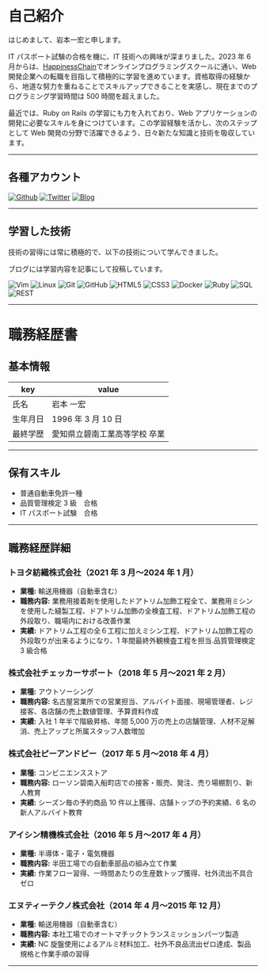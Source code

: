 # 自己紹介

はじめまして、岩本一宏と申します。

IT パスポート試験の合格を機に、IT 技術への興味が深まりました。2023 年 6 月からは、[HappinessChain](https://happiness-chain.com/)でオンラインプログラミングスクールに通い、Web 開発企業への転職を目指して積極的に学習を進めています。資格取得の経験から、地道な努力を重ねることでスキルアップできることを実感し、現在までのプログラミング学習時間は 500 時間を超えました。

最近では、Ruby on Rails の学習にも力を入れており、Web アプリケーションの開発に必要なスキルを身につけています。この学習経験を活かし、次のステップとして Web 開発の分野で活躍できるよう、日々新たな知識と技術を吸収しています。

---

## 各種アカウント

<a href="https://github.com/rocky-engineer7" target="_blank"><img alt="Github" src="https://img.shields.io/badge/rocky--engineer7-%2312100E.svg?&style=flat-square&logo=Github&logoColor=white" /></a>
<a href="https://twitter.com/Rocky_engineer7" target="_blank"><img alt="Twitter" src="https://img.shields.io/badge/@Rocky_engineer7-%231DA1F2.svg?&style=flat-square&logo=twitter&logoColor=white" /></a>
<a href="https://rocky-engineer7.hatenablog.com/" target="_blank"><img alt="Blog" src="https://img.shields.io/badge/Rocky's%20Blog-%23FF4088.svg?&style=flat-square&logo=hatenabookmark&logoColor=white" /></a>

---

## 学習した技術

技術の習得には常に積極的で、以下の技術について学んできました。

ブログには学習内容を記事にして投稿しています。

![Vim](https://img.shields.io/badge/-Vim-019733?style=flat-square&logo=vim&logoColor=white) ![Linux](https://img.shields.io/badge/-Linux-FCC624?style=flat-square&logo=linux&logoColor=black)
![Git](https://img.shields.io/badge/-Git-F05032?style=flat-square&logo=git&logoColor=white) ![GitHub](https://img.shields.io/badge/-GitHub-181717?style=flat-square&logo=github&logoColor=white)
![HTML5](https://img.shields.io/badge/-HTML5-E34F26?style=flat-square&logo=html5&logoColor=white) ![CSS3](https://img.shields.io/badge/-CSS3-1572B6?style=flat-square&logo=css3&logoColor=white)
![Docker](https://img.shields.io/badge/-Docker-2496ED?style=flat-square&logo=docker&logoColor=white)
![Ruby](https://img.shields.io/badge/-Ruby-CC342D?style=flat-square&logo=ruby&logoColor=white)
![SQL](https://img.shields.io/badge/-SQL-4479A1?style=flat-square&logo=mysql&logoColor=white)
![REST](https://img.shields.io/badge/-REST-02569B?style=flat-square&logo=rest&logoColor=white)

---

# 職務経歴書

## 基本情報

| key      | value                         |
| -------- | ----------------------------- |
| 氏名     | 岩本 一宏                     |
| 生年月日 | 1996 年 3 月 10 日            |
| 最終学歴 | 愛知県立碧南工業高等学校 卒業 |

---

## 保有スキル

- 普通自動車免許一種
- 品質管理検定 3 級　合格
- IT パスポート試験　合格

---

## 職務経歴詳細

### トヨタ紡織株式会社（2021 年 3 月〜2024 年 1 月）

- **業種:** 輸送用機器（自動車含む）
- **職務内容:** 業務用接着剤を使用したドアトリム加飾工程全て、業務用ミシンを使用した縫製工程、ドアトリム加飾の全検査工程、ドアトリム加飾工程の外段取り、職場内における改善作業
- **実績:** ドアトリム工程の全６工程に加えミシン工程、ドアトリム加飾工程の外段取りが出来るようになり、1 年間最終外観検査工程を担当.品質管理検定 3 級合格

### 株式会社チェッカーサポート（2018 年 5 月〜2021 年 2 月）

- **業種:** アウトソーシング
- **職務内容:** 名古屋営業所での営業担当、アルバイト面接、現場管理者、レジ接客、各店舗の売上数値管理、予算資料作成
- **実績:** 入社 1 年半で階級昇格、年間 5,000 万の売上の店舗管理、人材不足解消、売上アップと所属スタッフ人数増加

### 株式会社ピーアンドピー（2017 年 5 月〜2018 年 4 月）

- **業種:** コンビニエンスストア
- **職務内容:** ローソン碧南入船町店での接客・販売、発注、売り場棚割り、新人教育
- **実績:** シーズン毎の予約商品 10 件以上獲得、店舗トップの予約実績、6 名の新人アルバイト教育

### アイシン精機株式会社（2016 年 5 月〜2017 年 4 月）

- **業種:** 半導体・電子・電気機器
- **職務内容:** 半田工場での自動車部品の組み立て作業
- **実績:** 作業フロー習得、一時間あたりの生産数トップ獲得、社外流出不具合ゼロ

### エヌティーテクノ株式会社（2014 年 4 月〜2015 年 12 月）

- **業種:** 輸送用機器（自動車含む）
- **職務内容:** 本社工場でのオートマチックトランスミッションパーツ製造
- **実績:** NC 旋盤使用によるアルミ材料加工、社外不良品流出ゼロ達成、製品規格と作業手順の習得

---
